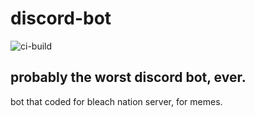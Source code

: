 # discord-bot
![ci-build](https://travis-ci.org/thesimpleblock/discord-bot.svg?branch=master)
## probably the worst discord bot, ever.
bot that coded for bleach nation server, for memes.